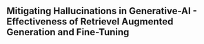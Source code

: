 ## Mitigating Hallucinations in Generative-AI - Effectiveness of Retrievel Augmented Generation and Fine-Tuning ##
